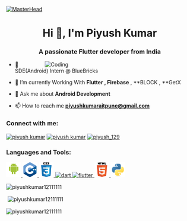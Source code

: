 
[![MasterHead](https://1.bp.blogspot.com/-7A4WynwLsMw/XbBpCXG8fHI/AAAAAAAAMt4/uOa1bpLskYgrwGbllhSu2SDj_Mig8SXJQCLcBGAsYHQ/s1600/2000_600px.gif 
)](https://rishavchanda.io
) 
<h1 align="center">Hi 👋, I'm Piyush Kumar</h1>
<h3 align="center">A passionate Flutter developer from India</h3>

<img align="right" alt="Coding" width="400" src="https://www.lambdatest.com/resources/images/news24.gif">


- 🔭 SDE(Android) Intern @ BlueBricks 

- 🌱 I’m currently Working With  **Flutter , Firebase** , **BLOCK , **GetX 

- 💬 Ask me about **Android Development**

- 📫 How to reach me **piyushkumaraitpune@gmail.com**

<h3 align="left">Connect with me:</h3>
<p align="left">

<a href="https://www.linkedin.com/in/piyush-kumar-806903228/" target="blank"><img align="center" src="https://raw.githubusercontent.com/rahuldkjain/github-profile-readme-generator/master/src/images/icons/Social/linked-in-alt.svg" alt="piyush kumar" height="30" width="40" /></a>
<a href="https://www.instagram.com/piyush_7642/" target="blank"><img align="center" src="https://raw.githubusercontent.com/rahuldkjain/github-profile-readme-generator/master/src/images/icons/Social/instagram.svg" alt="piyush kumar" height="30" width="40" /></a>
<a href="https://www.codechef.com/users/piyush_129" target="blank"><img align="center" src="https://cdn.jsdelivr.net/npm/simple-icons@3.1.0/icons/codechef.svg" alt="piyush_129" height="30" width="40" /></a>
</p>

<h3 align="left">Languages and Tools:</h3>
<p align="left"> <a href="https://developer.android.com" target="_blank" rel="noreferrer"> <img src="https://raw.githubusercontent.com/devicons/devicon/master/icons/android/android-original-wordmark.svg" alt="android" width="40" height="40"/> </a> <a href="https://www.w3schools.com/cpp/" target="_blank" rel="noreferrer"> <img src="https://raw.githubusercontent.com/devicons/devicon/master/icons/cplusplus/cplusplus-original.svg" alt="cplusplus" width="40" height="40"/> </a> <a href="https://www.w3schools.com/css/" target="_blank" rel="noreferrer"> <img src="https://raw.githubusercontent.com/devicons/devicon/master/icons/css3/css3-original-wordmark.svg" alt="css3" width="40" height="40"/> </a> <a href="https://dart.dev" target="_blank" rel="noreferrer"> <img src="https://www.vectorlogo.zone/logos/dartlang/dartlang-icon.svg" alt="dart" width="40" height="40"/> </a> <a href="https://flutter.dev" target="_blank" rel="noreferrer"> <img src="https://www.vectorlogo.zone/logos/flutterio/flutterio-icon.svg" alt="flutter" width="40" height="40"/> </a> <a href="https://www.w3.org/html/" target="_blank" rel="noreferrer"> <img src="https://raw.githubusercontent.com/devicons/devicon/master/icons/html5/html5-original-wordmark.svg" alt="html5" width="40" height="40"/> </a> <a href="https://www.python.org" target="_blank" rel="noreferrer"> <img src="https://raw.githubusercontent.com/devicons/devicon/master/icons/python/python-original.svg" alt="python" width="40" height="40"/> </a> </p>

<p><img align="center" src="https://github-readme-stats.vercel.app/api/top-langs?username=piyushkumar12111111&show_icons=true&locale=en&layout=compact" alt="piyushkumar12111111" /></p>

<p>&nbsp;<img align="center" src="https://github-readme-stats.vercel.app/api?username=piyushkumar12111111&show_icons=true&locale=en" alt="piyushkumar12111111" /></p>

<p><img align="center" src="https://github-readme-streak-stats.herokuapp.com/?user=piyushkumar12111111&" alt="piyushkumar12111111" /></p>
